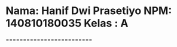 
Nama: Hanif Dwi Prasetiyo
NPM: 140810180035
Kelas : A
=========================
=========================